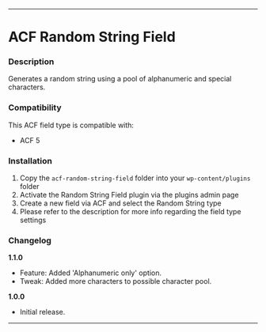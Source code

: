 -----------------------

# ACF Random String Field

### Description

Generates a random string using a pool of alphanumeric and special characters.

### Compatibility

This ACF field type is compatible with:
* ACF 5

### Installation

1. Copy the `acf-random-string-field` folder into your `wp-content/plugins` folder
2. Activate the Random String Field plugin via the plugins admin page
3. Create a new field via ACF and select the Random String type
4. Please refer to the description for more info regarding the field type settings

### Changelog

**1.1.0**
* Feature: Added 'Alphanumeric only' option.
* Tweak: Added more characters to possible character pool.

**1.0.0**
* Initial release.

-----------------------
